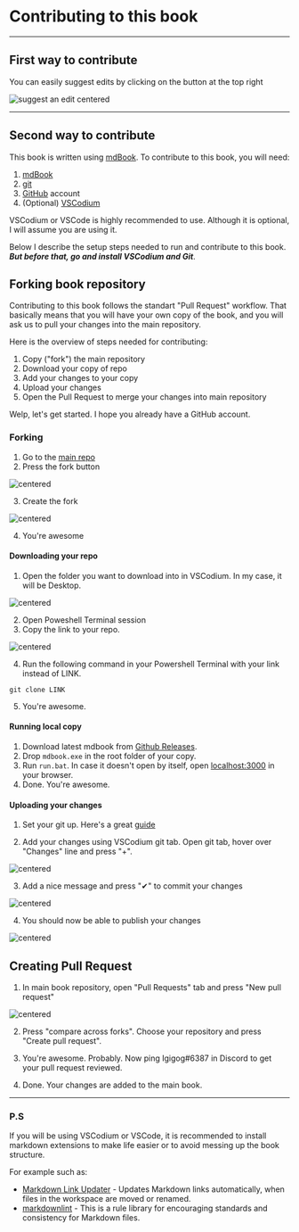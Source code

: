 # Contributing to this book

___

## First way to contribute

You can easily suggest edits by clicking on the button at the top right

![suggest an edit centered](contributing-images/suggest-an-edit.png)

___

## Second way to contribute

This book is written using [mdBook](https://github.com/rust-lang/mdBook). To contribute to this book, you will need:

1. [mdBook](https://github.com/rust-lang/mdBook)
2. [git](https://gitforwindows.org/)
3. [GitHub](https://github.com/) account
4. (Optional) [VSCodium](https://vscodium.com/)

VSCodium or VSCode is highly recommended to use. Although it is optional, I will assume you are using it.

Below I describe the setup steps needed to run and contribute to this book. *__But before that, go and install VSCodium and Git__*.

## Forking book repository

Contributing to this book follows the standart "Pull Request" workflow. That basically means that you will have your own copy of the book, and you will ask us to pull your changes into the main repository.

Here is the overview of steps needed for contributing:

1. Copy ("fork") the main repository
1. Download your copy of repo
1. Add your changes to your copy
1. Upload your changes
1. Open the Pull Request to merge your changes into main repository

Welp, let's get started. I hope you already have a GitHub account.

### Forking

1. Go to the [main repo](https://github.com/Igigog/anomaly-modding-book)
2. Press the fork button

![centered](contributing-images/3.PNG)

3. Create the fork

![centered](contributing-images/4.PNG)

4. You're awesome

#### Downloading your repo

1. Open the folder you want to download into in VSCodium. In my case, it will be Desktop.

![centered](contributing-images/5.PNG)

2. Open Poweshell Terminal session
3. Copy the link to your repo.

![centered](contributing-images/6.PNG)

4. Run the following command in your Powershell Terminal with your link instead of LINK.

```git
git clone LINK
```

5. You're awesome.

#### Running local copy

1. Download latest mdbook from [Github Releases](https://github.com/rust-lang/mdBook/releases).
1. Drop `mdbook.exe` in the root folder of your copy.
1. Run `run.bat`. In case it doesn't open by itself, open [localhost:3000](localhost:3000) in your browser.
1. Done. You're awesome.

#### Uploading your changes

1. Set your git up. Here's a great [guide](https://docs.github.com/en/get-started/quickstart/set-up-git)

2. Add your changes using VSCodium git tab. Open git tab, hover over "Changes" line and press "+".

![centered](contributing-images/7.PNG)

3. Add a nice message and press "✔" to commit your changes

![centered](contributing-images/8.PNG)

4. You should now be able to publish your changes

![centered](contributing-images/9.PNG)

## Creating Pull Request

1. In main book repository, open "Pull Requests" tab and press "New pull request"

![centered](contributing-images/10.PNG)

2. Press "compare across forks". Choose your repository and press "Create pull request".

3. You're awesome. Probably. Now ping Igigog#6387 in Discord to get your pull request reviewed.

4. Done. Your changes are added to the main book.

___

### P.S

If you will be using VSCodium or VSCode, it is recommended to install markdown extensions to make life easier or to avoid messing up the book structure.

For example such as:

- [Markdown Link Updater](https://open-vsx.org/extension/mathiassoeholm/markdown-link-updater) - Updates Markdown links automatically, when files in the workspace are moved or renamed.
- [markdownlint](https://open-vsx.org/extension/DavidAnson/vscode-markdownlint) - This is a rule library for encouraging standards and consistency for Markdown files.
